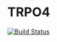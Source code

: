 # TRPO4
[![Build Status](https://travis-ci.org/nastyaNSK/TRPO4.svg?branch=master)](https://travis-ci.org/nastyaNSK/TRPO4)
